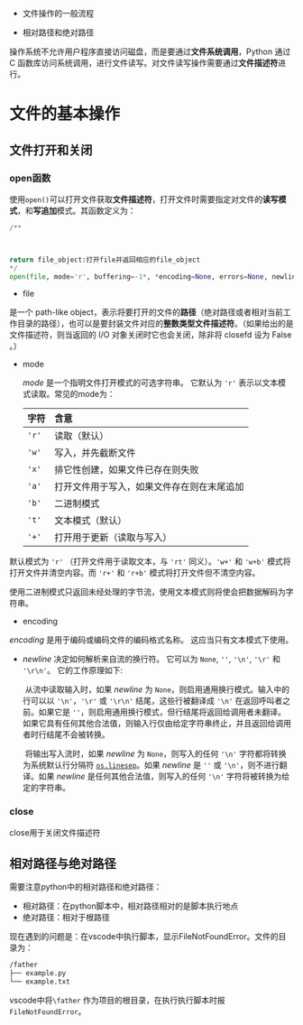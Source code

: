 - 文件操作的一般流程

- 相对路径和绝对路径

操作系统不允许用户程序直接访问磁盘，而是要通过**文件系统调用**，Python 通过 C 函数库访问系统调用，进行文件读写。对文件读写操作需要通过**文件描述符**进行。

# 文件的基本操作

##  文件打开和关闭

### open函数

使用`open()`可以打开文件获取**文件描述符**，打开文件时需要指定对文件的**读写模式**，和**写追加**模式。其函数定义为：

``` python	
/**



return file_object:打开file并返回相应的file_object
*/
open(file, mode='r', buffering=-1*, *encoding=None, errors=None, newline=None, closefd=True, opener=None)
```

- file

是一个 path-like object，表示将要打开的文件的**路径**（绝对路径或者相对当前工作目录的路径），也可以是要封装文件对应的**整数类型文件描述符**。（如果给出的是文件描述符，则当返回的 I/O 对象关闭时它也会关闭，除非将 closefd 设为 False 。）

- mode

	*mode* 是一个指明文件打开模式的可选字符串。 它默认为 `'r'` 表示以文本模式读取。常见的mode为：

	| 字符  | 含意                                       |
	| :---- | :----------------------------------------- |
	| `'r'` | 读取（默认）                               |
	| `'w'` | 写入，并先截断文件                         |
	| `'x'` | 排它性创建，如果文件已存在则失败           |
	| `'a'` | 打开文件用于写入，如果文件存在则在末尾追加 |
	| `'b'` | 二进制模式                                 |
	| `'t'` | 文本模式（默认）                           |
	| `'+'` | 打开用于更新（读取与写入）                 |

默认模式为 `'r'` （打开文件用于读取文本，与 `'rt'` 同义）。`'w+'` 和 `'w+b'` 模式将打开文件并清空内容。而 `'r+'` 和 `'r+b'` 模式将打开文件但不清空内容。

使用二进制模式只返回未经处理的字节流，使用文本模式则将使会把数据解码为字符串。

- encoding

*encoding* 是用于编码或编码文件的编码格式名称。 这应当只有文本模式下使用。 

- *newline* 决定如何解析来自流的换行符。 它可以为 `None`, `''`, `'\n'`, `'\r'` 和 `'\r\n'`。 它的工作原理如下:

	​	从流中读取输入时，如果 *newline* 为 `None`，则启用通用换行模式。输入中的行可以以 `'\n'`，`'\r'` 或 `'\r\n'` 结尾，这些行被翻译成 `'\n'` 在返回呼叫者之前。如果它是 `''`，则启用通用换行模式，但行结尾将返回给调用者未翻译。如果它具有任何其他合法值，则输入行仅由给定字符串终止，并且返回给调用者时行结尾不会被转换。

	​	将输出写入流时，如果 *newline* 为 `None`，则写入的任何 `'\n'` 字符都将转换为系统默认行分隔符 [`os.linesep`](https://docs.python.org/zh-cn/3.12/library/os.html#os.linesep)。如果 *newline* 是 `''` 或 `'\n'`，则不进行翻译。如果 *newline* 是任何其他合法值，则写入的任何 `'\n'` 字符将被转换为给定的字符串。


### close

close用于关闭文件描述符



## 相对路径与绝对路径

需要注意python中的相对路径和绝对路径：

- 相对路径：在python脚本中，相对路径相对的是脚本执行地点
- 绝对路径：相对于根路径

现在遇到的问题是：在vscode中执行脚本，显示FileNotFoundError。文件的目录为：

``` bash
/father
├── example.py
└── example.txt
```

vscode中将`\father` 作为项目的根目录，在执行执行脚本时报`FileNotFoundError`。


